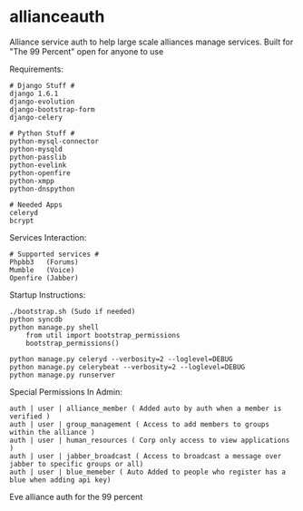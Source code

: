 allianceauth
============
Alliance service auth to help large scale alliances manage services.
Built for "The 99 Percent" open for anyone to use

Requirements:

    # Django Stuff #
    django 1.6.1
    django-evolution
    django-bootstrap-form
    django-celery
    
    # Python Stuff #
    python-mysql-connector
    python-mysqld
    python-passlib
    python-evelink
    python-openfire
    python-xmpp
    python-dnspython
    
    # Needed Apps
    celeryd
    bcrypt
    
Services Interaction:

    # Supported services #
    Phpbb3   (Forums)
    Mumble   (Voice)
    Openfire (Jabber)
    
    
Startup Instructions:

    ./bootstrap.sh (Sudo if needed)
    python syncdb
    python manage.py shell
        from util import bootstrap_permissions
        bootstrap_permissions()

    python manage.py celeryd --verbosity=2 --loglevel=DEBUG
    python manage.py celerybeat --verbosity=2 --loglevel=DEBUG
    python manage.py runserver

Special Permissions In Admin:

    auth | user | alliance_member ( Added auto by auth when a member is verified )
    auth | user | group_management ( Access to add members to groups within the alliance )
    auth | user | human_resources ( Corp only access to view applications )
    auth | user | jabber_broadcast ( Access to broadcast a message over jabber to specific groups or all)
    auth | user | blue_memeber ( Auto Added to people who register has a blue when adding api key)
    

Eve alliance auth for the 99 percent
